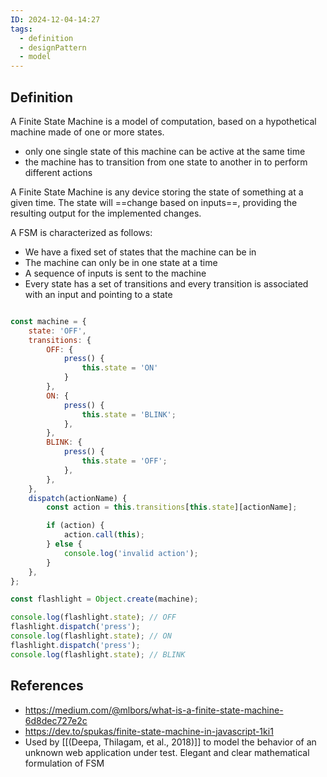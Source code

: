 ```yaml
---
ID: 2024-12-04-14:27
tags:
  - definition
  - designPattern
  - model
---
```

## Definition

A Finite State Machine is a model of computation, based on a hypothetical machine made of one or more states.
- only one single state of this machine can be active at the same time
- the machine has to transition from one state to another in to perform different actions

A Finite State Machine is any device storing the state of something at a given time.
The state will ==change based on inputs==, providing the resulting output for the implemented changes.

A FSM is characterized as follows:
- We have a fixed set of states that the machine can be in
- The machine can only be in one state at a time
- A sequence of inputs is sent to the machine
- Every state has a set of transitions and every transition is associated with an input and pointing to a state

```javascript

const machine = {
    state: 'OFF',
    transitions: {
        OFF: {
            press() {
                this.state = 'ON'
            }
        },
        ON: {
            press() {
                this.state = 'BLINK';
            },
        },
        BLINK: {
            press() {
                this.state = 'OFF';
            },
        },
    },
    dispatch(actionName) {
        const action = this.transitions[this.state][actionName];

        if (action) {
            action.call(this);
        } else {
            console.log('invalid action');
        }
    },
};

const flashlight = Object.create(machine);

console.log(flashlight.state); // OFF
flashlight.dispatch('press'); 
console.log(flashlight.state); // ON
flashlight.dispatch('press');
console.log(flashlight.state); // BLINK

```
## References

- https://medium.com/@mlbors/what-is-a-finite-state-machine-6d8dec727e2c
- https://dev.to/spukas/finite-state-machine-in-javascript-1ki1
- Used by [[(Deepa, Thilagam, et al., 2018)]] to model the behavior of an unknown web application under test. Elegant and clear mathematical formulation of FSM